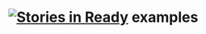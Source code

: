 [![Stories in Ready](https://badge.waffle.io/uci-physics-231/examples.png?label=ready)](https://waffle.io/uci-physics-231/examples)
examples
========
